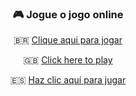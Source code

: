<div align="center">

### 🎮 **Jogue o jogo online**  

🇧🇷 [Clique aqui para jogar](https://jogo-gamma-dun.vercel.app/)  

🇬🇧 [Click here to play](https://jogo-gamma-dun.vercel.app/)  

🇪🇸 [Haz clic aquí para jugar](https://jogo-gamma-dun.vercel.app/)  

</div>
